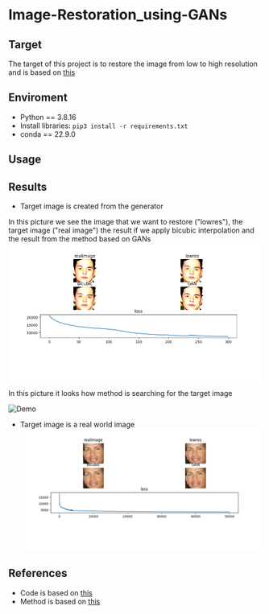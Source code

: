 # Image-Restoration_using-GANs

## Target
The target of this project is to restore the image from low to high resolution and is based on [this](https://arxiv.org/pdf/2005.14036.pdf)
## Enviroment
- Python == 3.8.16
- Install libraries: `pip3 install -r requirements.txt`
- conda == 22.9.0

## Usage
## Results
- Target image is created from the generator

In this picture we see the image that we want to restore ("lowres"), the target image ("real image") the result if we apply      bicubic interpolation and the result from the method based on GANs
![Demo](assets/Figure_1.png)

In this picture it looks how method is searching for the target image

![Demo](assets/animation.gif)


- Target image is a real world image
![Demo](assets/25.png)

## References
- Code is based on [this](https://colab.research.google.com/github/tensorflow/hub/blob/master/examples/colab/tf_hub_generative_image_module.ipynb#scrollTo=KUu4vOt5zI9d)
- Method is based on [this](https://arxiv.org/pdf/2005.14036.pdf)
